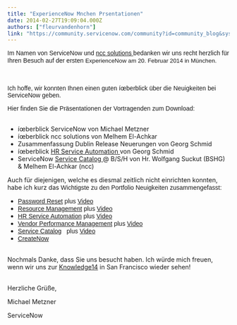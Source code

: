 ```yaml
---
title: "ExperienceNow Mnchen Prsentationen"
date: 2014-02-27T19:09:04.000Z
authors: ["fleurvandenhorn"]
link: "https://community.servicenow.com/community?id=community_blog&sys_id=a81daea5dbd0dbc01dcaf3231f96197c"
---
```

<p><span style="font-family: Calibri, sans-serif;">Im Namen von ServiceNow und <a title="w.ncc-solutions.com/" href="http://www.ncc-solutions.com/">ncc solutions </a>bedanken wir uns recht herzlich für Ihren Besuch auf der ersten </span><span style="font-family: Calibri, sans-serif; font-size: 10pt; line-height: 1.5em;">ExperienceNow am 20. Februar 2014 in München.</span></p><p><span style="font-family: Calibri, sans-serif;"><br/></span></p><p><span style="font-family: Calibri, sans-serif;">Ich hoffe, wir konnten Ihnen einen guten íœberblick über die Neuigkeiten bei ServiceNow geben.</span></p><p><span style="font-family: Calibri, sans-serif;">Hier finden Sie die Präsentationen der Vortragenden zum Download:<br/><br/></span></p><ul><li>íœberblick ServiceNow von Michael Metzner </li><li>íœberblick ncc solutions von Melhem El-Achkar</li><li>Zusammenfassung Dublin Release Neuerungen von Georg Schmid</li><li>íœberblick <a title="w.servicenow.com/products/case-management-applications/human-resources.html" href="http://www.servicenow.com/products/case-management-applications/human-resources.html">HR Service Automation </a> von Georg Schmid</li><li>ServiceNow <a title="w.servicenow.com/products/it-service-automation-applications/service-catalog.html" href="http://www.servicenow.com/products/it-service-automation-applications/service-catalog.html">Service Catalog</a><a title="w.servicenow.com/products/it-service-automation-applications/service-catalog.html" href="http://www.servicenow.com/products/it-service-automation-applications/service-catalog.html"> </a> @ B/S/H von Hr. Wolfgang Suckut (BSHG) &amp; Melhem El-Achkar (ncc)</li></ul><p></p><p>Auch für diejenigen, welche es diesmal zeitlich nicht einrichten konnten, habe ich kurz das <span style="font-family: Calibri, sans-serif;">Wichtigste zu den Portfolio Neuigkeiten zusammengefasst:<br/></span></p><ul><li><span style="font-family: Calibri, sans-serif;"><a title="w.servicenow.com/products/orchestration/password-reset.html?elq=91a5f87b1c694f3abcdb83b1d7ea9c7b&elqCampaignId=" href="http://www.servicenow.com/products/orchestration/password-reset.html?elq=91a5f87b1c694f3abcdb83b1d7ea9c7b&amp;elqCampaignId=">Password Reset</a> plus <a title="rldefense.proofpoint.com/v1/url?u=http://www.example.com/?elq%3D91a5f87b1c694f3abcdb83b1d7ea9c7b%26elqCampaignId%3D&k=vE6vJ/6us6MO2E%2BCdRJaLw%3D%3D&r=Car9pddPx/bH402UDIFf0vZ%2B6GNIaf65ZRc4EApyt24%3D&m=NTXsvUi9QgpOeTWUYaVpsmLZEpw5zdO/9StAz%2BdJtsM%3D&s=f7296da3d84452d1a6ae2be131b99a00b596f24bb4bf9ee6d3c956b39bdbc6a1" href="https://urldefense.proofpoint.com/v1/url?u=http://www.example.com/?elq%3D91a5f87b1c694f3abcdb83b1d7ea9c7b%26elqCampaignId%3D&amp;k=vE6vJ/6us6MO2E%2BCdRJaLw%3D%3D&amp;r=Car9pddPx/bH402UDIFf0vZ%2B6GNIaf65ZRc4EApyt24%3D&amp;m=NTXsvUi9QgpOeTWUYaVpsmLZEpw5zdO/9StAz%2BdJtsM%3D&amp;s=f7296da3d84452d1a6ae2be131b99a00b596f24bb4bf9ee6d3c956b39bdbc6a1">Video</a></span></li><li><span style="font-family: Calibri, sans-serif;"><a title="w.servicenow.com/products/it-service-automation-applications/resource-management.html?elq=91a5f87b1c694f3abcdb83b1d7ea9c7b&elqCampaignId=" href="http://www.servicenow.com/products/it-service-automation-applications/resource-management.html?elq=91a5f87b1c694f3abcdb83b1d7ea9c7b&amp;elqCampaignId=">Resource Management</a> plus <a title="rldefense.proofpoint.com/v1/url?u=http://www.youtube.com/watch?v%3DUva8d9YPYK4%26elq%3D91a5f87b1c694f3abcdb83b1d7ea9c7b%26elqCampaignId%3D&k=vE6vJ/6us6MO2E%2BCdRJaLw%3D%3D&r=Car9pddPx/bH402UDIFf0vZ%2B6GNIaf65ZRc4EApyt24%3D&m=NTXsvUi9QgpOeTWUYaVpsmLZEpw5zdO/9StAz%2BdJtsM%3D&s=039570130350055c2689ec76983977fb9c65a23987277170c77fc2f878576661" href="https://urldefense.proofpoint.com/v1/url?u=http://www.youtube.com/watch?v%3DUva8d9YPYK4%26elq%3D91a5f87b1c694f3abcdb83b1d7ea9c7b%26elqCampaignId%3D&amp;k=vE6vJ/6us6MO2E%2BCdRJaLw%3D%3D&amp;r=Car9pddPx/bH402UDIFf0vZ%2B6GNIaf65ZRc4EApyt24%3D&amp;m=NTXsvUi9QgpOeTWUYaVpsmLZEpw5zdO/9StAz%2BdJtsM%3D&amp;s=039570130350055c2689ec76983977fb9c65a23987277170c77fc2f878576661">Video</a></span></li><li><span style="font-family: Calibri, sans-serif;"><a title="w.servicenow.com/products/case-management-applications/human-resources.html?elq=91a5f87b1c694f3abcdb83b1d7ea9c7b&elqCampaignId=" href="http://www.servicenow.com/products/case-management-applications/human-resources.html?elq=91a5f87b1c694f3abcdb83b1d7ea9c7b&amp;elqCampaignId=">HR Service Automation</a> plus <a title="rldefense.proofpoint.com/v1/url?u=http://www.example.com/?elq%3D91a5f87b1c694f3abcdb83b1d7ea9c7b%26elqCampaignId%3D&k=vE6vJ/6us6MO2E%2BCdRJaLw%3D%3D&r=Car9pddPx/bH402UDIFf0vZ%2B6GNIaf65ZRc4EApyt24%3D&m=NTXsvUi9QgpOeTWUYaVpsmLZEpw5zdO/9StAz%2BdJtsM%3D&s=f7296da3d84452d1a6ae2be131b99a00b596f24bb4bf9ee6d3c956b39bdbc6a1" href="https://urldefense.proofpoint.com/v1/url?u=http://www.example.com/?elq%3D91a5f87b1c694f3abcdb83b1d7ea9c7b%26elqCampaignId%3D&amp;k=vE6vJ/6us6MO2E%2BCdRJaLw%3D%3D&amp;r=Car9pddPx/bH402UDIFf0vZ%2B6GNIaf65ZRc4EApyt24%3D&amp;m=NTXsvUi9QgpOeTWUYaVpsmLZEpw5zdO/9StAz%2BdJtsM%3D&amp;s=f7296da3d84452d1a6ae2be131b99a00b596f24bb4bf9ee6d3c956b39bdbc6a1">Video</a></span></li><li><span style="font-family: Calibri, sans-serif;"><a title="w.servicenow.com/products/it-service-automation-applications/vendor-performance-management.html?elq=91a5f87b1c694f3abcdb83b1d7ea9c7b&elqCampaignId=" href="http://www.servicenow.com/products/it-service-automation-applications/vendor-performance-management.html?elq=91a5f87b1c694f3abcdb83b1d7ea9c7b&amp;elqCampaignId=">Vendor Performance Management</a> plus <a title="rldefense.proofpoint.com/v1/url?u=http://www.example.com/?elq%3D91a5f87b1c694f3abcdb83b1d7ea9c7b%26elqCampaignId%3D&k=vE6vJ/6us6MO2E%2BCdRJaLw%3D%3D&r=Car9pddPx/bH402UDIFf0vZ%2B6GNIaf65ZRc4EApyt24%3D&m=NTXsvUi9QgpOeTWUYaVpsmLZEpw5zdO/9StAz%2BdJtsM%3D&s=f7296da3d84452d1a6ae2be131b99a00b596f24bb4bf9ee6d3c956b39bdbc6a1" href="https://urldefense.proofpoint.com/v1/url?u=http://www.example.com/?elq%3D91a5f87b1c694f3abcdb83b1d7ea9c7b%26elqCampaignId%3D&amp;k=vE6vJ/6us6MO2E%2BCdRJaLw%3D%3D&amp;r=Car9pddPx/bH402UDIFf0vZ%2B6GNIaf65ZRc4EApyt24%3D&amp;m=NTXsvUi9QgpOeTWUYaVpsmLZEpw5zdO/9StAz%2BdJtsM%3D&amp;s=f7296da3d84452d1a6ae2be131b99a00b596f24bb4bf9ee6d3c956b39bdbc6a1">Video</a></span></li><li><span style="font-family: Calibri, sans-serif;"><a title="w.servicenow.com/products/it-service-automation-applications/service-catalog.html?elq=91a5f87b1c694f3abcdb83b1d7ea9c7b&elqCampaignId=" href="http://www.servicenow.com/products/it-service-automation-applications/service-catalog.html?elq=91a5f87b1c694f3abcdb83b1d7ea9c7b&amp;elqCampaignId=">Service Catalog</a>   plus <a title="rldefense.proofpoint.com/v1/url?u=http://www.youtube.com/watch?v%3DwAy1XPtefY0%26elq%3D91a5f87b1c694f3abcdb83b1d7ea9c7b%26elqCampaignId%3D&k=vE6vJ/6us6MO2E%2BCdRJaLw%3D%3D&r=Car9pddPx/bH402UDIFf0vZ%2B6GNIaf65ZRc4EApyt24%3D&m=NTXsvUi9QgpOeTWUYaVpsmLZEpw5zdO/9StAz%2BdJtsM%3D&s=447e089bc033159e664c4c435841b3c08d1a83bf3fd13d21f9f25462d35965b4" href="https://urldefense.proofpoint.com/v1/url?u=http://www.youtube.com/watch?v%3DwAy1XPtefY0%26elq%3D91a5f87b1c694f3abcdb83b1d7ea9c7b%26elqCampaignId%3D&amp;k=vE6vJ/6us6MO2E%2BCdRJaLw%3D%3D&amp;r=Car9pddPx/bH402UDIFf0vZ%2B6GNIaf65ZRc4EApyt24%3D&amp;m=NTXsvUi9QgpOeTWUYaVpsmLZEpw5zdO/9StAz%2BdJtsM%3D&amp;s=447e089bc033159e664c4c435841b3c08d1a83bf3fd13d21f9f25462d35965b4">Video</a></span></li><li><span style="font-family: Calibri, sans-serif;"><a title="w.servicenow.com/products/service-automation-platform/createnow-development-suite.html?elq=91a5f87b1c694f3abcdb83b1d7ea9c7b&elqCampaignId=" href="http://www.servicenow.com/products/service-automation-platform/createnow-development-suite.html?elq=91a5f87b1c694f3abcdb83b1d7ea9c7b&amp;elqCampaignId=">CreateNow</a></span></li></ul><p><br/>Nochmals Danke, dass Sie uns besucht haben. Ich würde mich freuen, wenn wir uns zur <a title="owledge.servicenow.com/" href="http://knowledge.servicenow.com/">Knowledge14</a> in San Francisco wieder sehen!</p><p><br/>Herzliche Grüße,</p><p>Michael Metzner</p><p>ServiceNow</p>